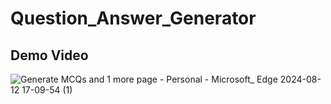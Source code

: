 # Question_Answer_Generator


## Demo Video

![Generate MCQs and 1 more page - Personal - Microsoft_ Edge 2024-08-12 17-09-54 (1)](https://github.com/user-attachments/assets/9eeb93e1-e05d-4077-a2dc-396e0279804d)

